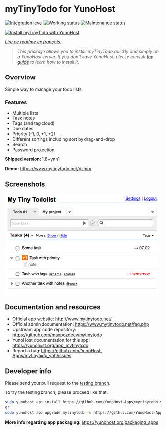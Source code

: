 <!--
N.B.: This README was automatically generated by https://github.com/YunoHost/apps/tree/master/tools/README-generator
It shall NOT be edited by hand.
-->

# myTinyTodo for YunoHost

[![Integration level](https://dash.yunohost.org/integration/mytinytodo.svg)](https://dash.yunohost.org/appci/app/mytinytodo) ![Working status](https://ci-apps.yunohost.org/ci/badges/mytinytodo.status.svg) ![Maintenance status](https://ci-apps.yunohost.org/ci/badges/mytinytodo.maintain.svg)

[![Install myTinyTodo with YunoHost](https://install-app.yunohost.org/install-with-yunohost.svg)](https://install-app.yunohost.org/?app=mytinytodo)

*[Lire ce readme en français.](./README_fr.md)*

> *This package allows you to install myTinyTodo quickly and simply on a YunoHost server.
If you don't have YunoHost, please consult [the guide](https://yunohost.org/#/install) to learn how to install it.*

## Overview

Simple way to manage your todo lists. 

### Features

- Multiple lists
- Task notes
- Tags (and tag cloud)
- Due dates
- Priority (-1, 0, +1, +2)
- Different sortings including sort by drag-and-drop
- Search
- Password protection


**Shipped version:** 1.8~ynh1

**Demo:** https://www.mytinytodo.net/demo/

## Screenshots

![Screenshot of myTinyTodo](./doc/screenshots/shot-v14b1.png)

## Documentation and resources

* Official app website: <http://www.mytinytodo.net/>
* Official admin documentation: <https://www.mytinytodo.net/faq.php>
* Upstream app code repository: <https://github.com/maxpozdeev/mytinytodo>
* YunoHost documentation for this app: <https://yunohost.org/app_mytinytodo>
* Report a bug: <https://github.com/YunoHost-Apps/mytinytodo_ynh/issues>

## Developer info

Please send your pull request to the [testing branch](https://github.com/YunoHost-Apps/mytinytodo_ynh/tree/testing).

To try the testing branch, please proceed like that.

``` bash
sudo yunohost app install https://github.com/YunoHost-Apps/mytinytodo_ynh/tree/testing --debug
or
sudo yunohost app upgrade mytinytodo -u https://github.com/YunoHost-Apps/mytinytodo_ynh/tree/testing --debug
```

**More info regarding app packaging:** <https://yunohost.org/packaging_apps>
